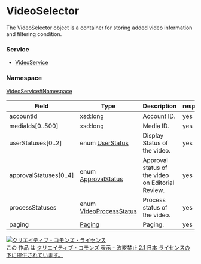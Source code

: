 

# VideoSelector

The VideoSelector object is a container for storing added video information and filtering condition.

### Service

+ [VideoService](../../services/VideoService.md)

### Namespace

[VideoService#Namespace](../../services/VideoService.md#namespace)

| Field | Type | Description | response |
| ----- | ---- | ----------- | -------- |
| accountId | xsd:long | Account ID. | yes | |
| mediaIds[0..500] | xsd:long | Media ID. | yes | |
| userStatuses[0..2] | enum [UserStatus](./UserStatus.md) | Display Status of the video. | yes | |
| approvalStatuses[0..4] | enum [ApprovalStatus](./ApprovalStatus.md) | Approval status of the video on Editorial Review. | yes | |
| processStatuses | enum [VideoProcessStatus](./VideoProcessStatus.md) | Process status of the video. | yes | |
| paging | [Paging](../Common/Paging.md) | Paging. | yes | |

<a rel="license" href="http://creativecommons.org/licenses/by-nd/2.1/jp/"><img alt="クリエイティブ・コモンズ・ライセンス" style="border-width:0" src="https://i.creativecommons.org/l/by-nd/2.1/jp/88x31.png" /></a><br />この 作品 は <a rel="license" href="http://creativecommons.org/licenses/by-nd/2.1/jp/">クリエイティブ・コモンズ 表示 - 改変禁止 2.1 日本 ライセンスの下に提供されています。</a>
